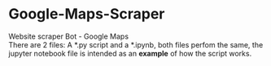 # Google-Maps-Scraper
Website scraper Bot - Google Maps <br>
There are 2 files: A *.py script and a *.ipynb, both files perfom the same, the jupyter notebook file is intended as an **example** of how the script works.
